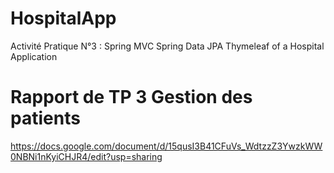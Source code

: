 # HospitalApp
Activité Pratique N°3 : Spring MVC Spring Data JPA Thymeleaf of a Hospital Application
# Rapport de TP 3 Gestion des patients
https://docs.google.com/document/d/15qusI3B41CFuVs_WdtzzZ3YwzkWW0NBNi1nKyiCHJR4/edit?usp=sharing
